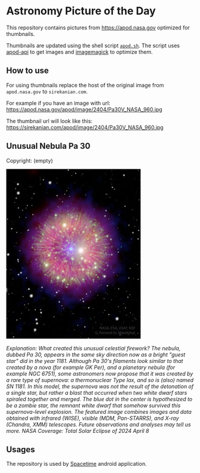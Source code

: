 # Astronomy Picture of the Day

This repository contains pictures from https://apod.nasa.gov optimized for thumbnails.

Thumbnails are updated using the shell script [`apod.sh`](apod.sh). The script
uses [apod-api](https://github.com/nasa/apod-api) to get images and [imagemagick](https://imagemagick.org) to
optimize them.

## How to use

For using thumbnails replace the host of the original image from `apod.nasa.gov` to `sirekanian.com`.

For example if you have an image with url:<br>
https://apod.nasa.gov/apod/image/2404/Pa30V_NASA_960.jpg

The thumbnail url will look like this:<br>
https://sirekanian.com/apod/image/2404/Pa30V_NASA_960.jpg

## Unusual Nebula Pa 30

Copyright: (empty)

[![the picture of the day][1]][2]

_Explanation: What created this unusual celestial firework? The nebula, dubbed Pa 30, appears in the same sky direction now as a bright "guest star" did in the year 1181. Although Pa 30's filaments look similar to that created by a nova (for example GK Per), and a planetary nebula (for example NGC 6751), some astronomers now propose that it was created by a rare type of supernova: a thermonuclear Type Iax, and so is (also) named SN 1181.  In this model, the supernova was not the result of the detonation of a single star, but rather a blast that occurred when two white dwarf stars spiraled together and merged.  The blue dot in the center is hypothesized to be a zombie star, the remnant white dwarf that somehow survived this supernova-level explosion.  The featured image combines images and data obtained with infrared (WISE), visible  (MDM, Pan-STARRS), and X-ray (Chandra, XMM) telescopes.  Future observations and analyses may tell us more.   NASA Coverage: Total Solar Eclipse of 2024 April 8_

## Usages

The repository is used by [Spacetime][3] android application.

[1]: image/2404/Pa30V_NASA_960.jpg

[2]: https://apod.nasa.gov/apod/image/2404/Pa30V_NASA_960.jpg

[3]: https://github.com/sirekanian/spacetime
